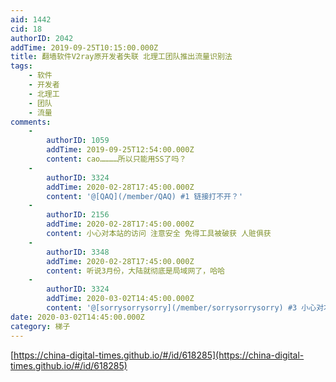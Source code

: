 ```yaml
---
aid: 1442
cid: 18
authorID: 2042
addTime: 2019-09-25T10:15:00.000Z
title: 翻墙软件V2ray原开发者失联 北理工团队推出流量识别法
tags:
    - 软件
    - 开发者
    - 北理工
    - 团队
    - 流量
comments:
    -
        authorID: 1059
        addTime: 2019-09-25T12:54:00.000Z
        content: cao…………所以只能用SS了吗？
    -
        authorID: 3324
        addTime: 2020-02-28T17:45:00.000Z
        content: '@[QAQ](/member/QAQ) #1 链接打不开？'
    -
        authorID: 2156
        addTime: 2020-02-28T17:45:00.000Z
        content: 小心对本站的访问 注意安全 免得工具被破获 人赃俱获
    -
        authorID: 3348
        addTime: 2020-02-28T17:45:00.000Z
        content: 听说3月份，大陆就彻底是局域网了，哈哈
    -
        authorID: 3324
        addTime: 2020-03-02T14:45:00.000Z
        content: '@[sorrysorrysorry](/member/sorrysorrysorry) #3 小心对本站的访问，怎么小心？'
date: 2020-03-02T14:45:00.000Z
category: 梯子
---
```


[https://china-digital-times.github.io/#/id/618285](https://china-digital-times.github.io/#/id/618285)
